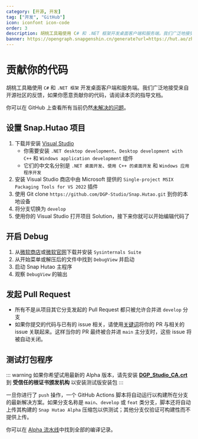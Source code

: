 ```yaml
---
category: [开源, 开发]
tag: ["开发", "GitHub"]
icon: iconfont icon-code
order: 3
description: 胡桃工具箱使用 C# 和 .NET 框架开发桌面客户端和服务端。我们广泛地接受来自开源社区的反馈，如果你愿意贡献你的代码，请阅读本页的指导文档。
banner: https://opengraph.snapgenshin.cn/generate?url=https://hut.ao/zh/development/contribute.html
---
```


# 贡献你的代码

胡桃工具箱使用 `C#` 和 `.NET 框架` 开发桌面客户端和服务端。我们广泛地接受来自开源社区的反馈，如果你愿意贡献你的代码，请阅读本页的指导文档。

你可以在 GitHub 上查看所有当前仍然[未解决的问题](https://github.com/DGP-Studio/Snap.Hutao/issues?q=is:issue%20is:open%20-label:%E5%B7%B2%E5%AE%8C%E6%88%90)。

## <HopeIcon icon="iconfont icon-visual-studio" size="1.5rem" color="rgb(193,142,241)" /> 设置 Snap.Hutao 项目

1. 下载并安装 [Visual Studio](https://visualstudio.microsoft.com/downloads/)
   - 你需要安装 `.NET desktop development`、`Desktop development with C++` 和 `Windows application development` 组件
   - 它们的中文名分别是 `.NET 桌面开发`、`使用 C++ 的桌面开发` 和 `Windows 应用程序开发`
2. 安装 Visual Studio 商店中由 Microsoft 提供的 `Single-project MSIX Packaging Tools for VS 2022` 插件
3. 使用 Git clone `https://github.com/DGP-Studio/Snap.Hutao.git` 到你的本地设备
4. 将分支切换为 `develop`
5. 使用你的 Visual Studio 打开项目 Solution，接下来你就可以开始编辑代码了

## <HopeIcon icon="iconfont icon-debug" size="1.5rem" color="rgb(73,156,84)" /> 开启 Debug

1. 从[微软商店](https://www.microsoft.com/store/productid/9P7KNL5RWT25)或[微软官网](https://learn.microsoft.com/zh-cn/sysinternals/downloads/sysinternals-suite)下载并安装 `Sysinternals Suite`
2. 从开始菜单或解压后的文件中找到 `DebugView` 并启动
3. 启动 Snap Hutao 主程序
4. 观察 `DebugView` 的输出

## <HopeIcon icon="iconfont icon-pull-request" size="1.5rem" color="rgb(130,80,223)"/> 发起 Pull Request

- 所有不是从项目其它分支发起的 Pull Request 都只被允许合并进 `develop` 分支
- 如果你提交的代码与已有的 issue 相关，请使用[关键词](https://docs.github.com/en/get-started/writing-on-github/working-with-advanced-formatting/using-keywords-in-issues-and-pull-requests)将你的 PR 与相关的 issue 关联起来。这样当你的 PR 最终被合并进 `main` 主分支时，这些 issue 将被自动关闭。

## <HopeIcon icon="iconfont icon-build-package" size="1.5rem" color="rgb(254,189,105)" /> 测试打包程序

::: warning
如果你希望试用最新的 Alpha 版本，请先安装 **[DGP_Studio_CA.crt](https://github.com/DGP-Automation/Hutao-Auto-Release/releases/download/certificate-ca/DGP_Studio_CA.crt)** 到 **受信任的根证书颁发机构** 以安装测试版安装包
:::

一旦你进行了 `push` 操作，一个 GitHub Actions 脚本将自动运行以构建所在分支的最新解决方案。如果分支名称是 `main`、`develop` 或 `feat` 类分支，脚本还将自动上传其构建的 `Snap Hutao Alpha` 压缩包以供测试；其他分支仅验证可构建性而不提供上传。

你可以在 [Alpha 流水线](https://github.com/DGP-Studio/Snap.Hutao/actions/workflows/alpha.yml)中找到全部的编译记录。
